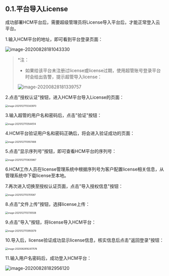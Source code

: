 ## 0.1.平台导入License

成功部署HCM平台后，需要超级管理员将License导入平台后，才能正常登入云平台。

1.输入HCM平台的地址，即可看到平台登录页面：

![image-20200828181043330](license.assets/image-20200828181043330.png)

> *注：
>
> - 如果给该平台未注册过license或license过期，使用超管账号登录平台时会给出告警，提示超管导入license：
>
> ![image-20200828181339757](license.assets/image-20200828181339757.png)

2.点击"授权认证"按钮，进入HCM平台导入License的页面：

<img src="license.assets/image-20210127113343970.png" alt="image-20210127113343970" style="zoom:50%;" />

3.输入超管的用户名和密码后，点击"验证"按钮：

<img src="license.assets/image-20210127113544514.png" alt="image-20210127113544514" style="zoom:50%;" />

4.HCM平台验证用户名和密码正确后，将会进入验证成功的页面：

<img src="license.assets/image-20210127113557488.png" alt="image-20210127113557488" style="zoom:50%;" />

5.点击"显示序列号"按钮，即可查看HCM平台的序列号：

<img src="license.assets/image-20210127113635867.png" alt="image-20210127113635867" style="zoom:50%;" />

6.HCM工作人员在license管理系统中根据序列号为客户配置license相关信息，从管理系统中下载license至本地。

7.再次进入切换至授权认证页面，点击"导入授权信息"按钮：

<img src="license.assets/image-20210127113701087.png" alt="image-20210127113701087" style="zoom:50%;" />

8.点击"文件上传"按钮，选择license上传：

<img src="license.assets/image-20210127113735508.png" alt="image-20210127113735508" style="zoom:50%;" />

9.点击"导入"按钮，将license导入HCM平台：

<img src="license.assets/image-20210127113950079.png" alt="image-20210127113950079" style="zoom:50%;" />

10.导入后，license验证成功显示license信息，核实信息后点击"返回登录"按钮：

<img src="license.assets/image-20200828182417576.png" alt="image-20200828182417576" style="zoom: 50%;" />

11.输入用户名密码后，成功登入HCM平台：

![image-20200828182956120](license.assets/image-20200828182956120.png)